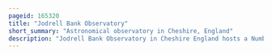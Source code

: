 ```yaml
---
pageid: 165320
title: "Jodrell Bank Observatory"
short_summary: "Astronomical observatory in Cheshire, England"
description: "Jodrell Bank Observatory in Cheshire England hosts a Number of Radio Telescopes as Part of the Jodrell Bank Centre for Astrophysics at the University of Manchester. The Observatory was founded in 1945 by Bernard Lovell a Radio Astronomer at the University to study cosmic Rays after his Work on Radar in the second World War. It has since played an important Role in the Research of Meteoroids, Quasars, Pulsars, Masers and gravitational Lenses, and was heavily involved with the Tracking of Space Probes at the Start of the Space Age."
---
```

